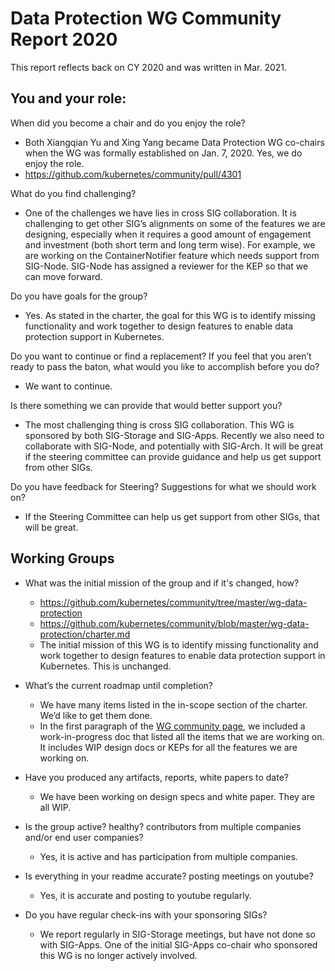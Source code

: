 # Data Protection WG Community Report 2020

This report reflects back on CY 2020 and was written in Mar. 2021.

## You and your role:

When did you become a chair and do you enjoy the role?
* Both Xiangqian Yu and Xing Yang became Data Protection WG co-chairs when the WG was formally established on Jan. 7, 2020. Yes, we do enjoy the role.
* https://github.com/kubernetes/community/pull/4301
 
What do you find challenging?
* One of the challenges we have lies in cross SIG collaboration. It is challenging to get other SIG’s alignments on some of the features we are designing, especially when it requires a good amount of engagement and investment (both short term and long term wise). For example, we are working on the ContainerNotifier feature which needs support from SIG-Node. SIG-Node has assigned a reviewer for the KEP so that we can move forward.

Do you have goals for the group?
* Yes. As stated in the charter, the goal for this WG is to identify missing functionality and work together to design features to enable data protection support in Kubernetes.
 
Do you want to continue or find a replacement? If you feel that you aren’t ready to pass the baton, what would you like to accomplish before you do?
* We want to continue.
 
Is there something we can provide that would better support you?
* The most challenging thing is cross SIG collaboration. This WG is sponsored by both SIG-Storage and SIG-Apps. Recently we also need to collaborate with SIG-Node, and potentially with SIG-Arch. It will be great if the steering committee can provide guidance and help us get support from other SIGs.
 
Do you have feedback for Steering? Suggestions for what we should work on?
* If the Steering Committee can help us get support from other SIGs, that will be great.

## Working Groups
* What was the initial mission of the group and if it's changed, how?
  * https://github.com/kubernetes/community/tree/master/wg-data-protection
  * https://github.com/kubernetes/community/blob/master/wg-data-protection/charter.md
  * The initial mission of this WG is to identify missing functionality and work together to design features to enable data protection support in Kubernetes. This is unchanged.
 
* What’s the current roadmap until completion?
  * We have many items listed in the in-scope section of the charter. We’d like to get them done.
  * In the first paragraph of the [WG community page](https://github.com/kubernetes/community/tree/master/wg-data-protection#data-protection-working-group), we included a work-in-progress doc that listed all the items that we are working on. It includes WIP design docs or KEPs for all the features we are working on.
 
* Have you produced any artifacts, reports, white papers to date?
  * We have been working on design specs and white paper. They are all WIP.
 
* Is the group active? healthy? contributors from multiple companies and/or end user companies?
  * Yes, it is active and has participation from multiple companies.
 
* Is everything in your readme accurate? posting meetings on youtube?
  * Yes, it is accurate and posting to youtube regularly.
 
* Do you have regular check-ins with your sponsoring SIGs?
  * We report regularly in SIG-Storage meetings, but have not done so with SIG-Apps. One of the initial SIG-Apps co-chair who sponsored this WG is no longer actively involved.
